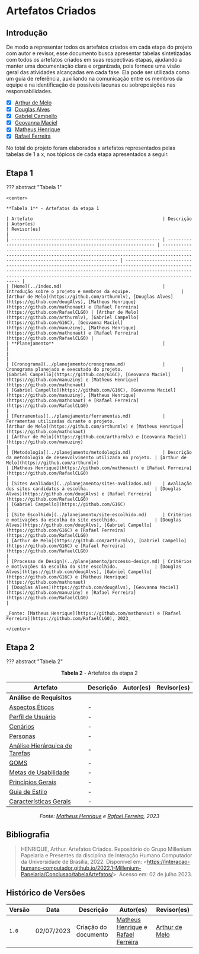 # Artefatos Criados

## Introdução

De modo a representar todos os artefatos criados em cada etapa do projeto com autor e revisor, esse documento busca apresentar tabelas sintetizadas com todos os artefatos criados em suas respectivas etapas, ajudando a manter uma documentação clara e organizada, pois fornece uma visão geral das atividades alcançadas em cada fase. Ela pode ser utilizada como um guia de referência, auxiliando na comunicação entre os membros da equipe e na identificação de possíveis lacunas ou sobreposições nas responsabilidades.

- [x] [Arthur de Melo](https://github.com/arthurmlv)
- [x] [Douglas Alves](https://github.com/dougAlvs)
- [x] [Gabriel Campello](https://github.com/G16C)
- [x] [Geovanna Maciel](https://github.com/manuziny)
- [x] [Matheus Henrique](https://github.com/mathonaut)
- [x] [Rafael Ferreira](https://github.com/RafaelCLG0)

No total do projeto foram elaborados x artefatos representados pelas tabelas de 1 a x, nos tópicos de cada etapa apresentados a seguir.

## Etapa 1

??? abstract "Tabela 1"

    <center>

    **Tabela 1** - Artefatos da etapa 1

    | Artefato                                                 | Descrição                                                         | Autor(es)                                                                                                                                                                                         | Revisor(es)                                                                                                                                                                                                                                      |
    | -------------------------------------------------------- | ----------------------------------------------------------------- | ------------------------------------------------------------------------------------------------------------------------------------------------------------------------------------------------- | ------------------------------------------------------------------------------------------------------------------------------------------------------------------------------------------------------------------------------------------------ |
    | [Home](../index.md)                                      | Introdução sobre o projeto e membros da equipe.                   | [Arthur de Melo](https://github.com/arthurmlv), [Douglas Alves](https://github.com/dougAlvs), [Matheus Henrique](https://github.com/mathonaut) e [Rafael Ferreira](https://github.com/RafaelCLG0) | [Arthur de Melo](https://github.com/arthurmlv), [Gabriel Campello](https://github.com/G16C), [Geovanna Maciel](https://github.com/manuziny), [Matheus Henrique](https://github.com/mathonaut) e [Rafael Ferreira](https://github.com/RafaelCLG0) |
    | **Planejamento**                                         |                                                                   |                                                                                                                                                                                                   |                                                                                                                                                                                                                                                  |
    | [Cronograma](../planejamento/cronograma.md)              | Cronograma planejado e executado do projeto.                      | [Gabriel Campello](https://github.com/G16C), [Geovanna Maciel](https://github.com/manuziny) e [Matheus Henrique](https://github.com/mathonaut)                                                    | [Gabriel Campello](https://github.com/G16C), [Geovanna Maciel](https://github.com/manuziny), [Matheus Henrique](https://github.com/mathonaut) e [Rafael Ferreira](https://github.com/RafaelCLG0)                                                 |
    | [Ferramentas](../planejamento/ferramentas.md)            | Ferramentas utilizadas durante o projeto.                         | [Arthur de Melo](https://github.com/arthurmlv) e [Matheus Henrique](https://github.com/mathonaut)                                                                                                 | [Arthur de Melo](https://github.com/arthurmlv) e [Geovanna Maciel](https://github.com/manuziny)                                                                                                                                                  |
    | [Metodologia](../planejamento/metodologia.md)            | Descrição da metodologia de desenvolvimento utilizada no projeto. | [Arthur de Melo](https://github.com/arthurmlv)                                                                                                                                                    | [Matheus Henrique](https://github.com/mathonaut) e [Rafael Ferreira](https://github.com/RafaelCLG0)                                                                                                                                              |
    | [Sites Avaliados](../planejamento/sites-avaliados.md)    | Avaliação dos sites candidatos à escolha.                         | [Douglas Alves](https://github.com/dougAlvs) e [Rafael Ferreira](https://github.com/RafaelCLG0)                                                                                                   | [Gabriel Campello](https://github.com/G16C)                                                                                                                                                                                                      |
    | [Site Escolhido](../planejamento/site-escolhido.md)      | Critérios e motivações da escolha do site escolhido.              | [Douglas Alves](https://github.com/dougAlvs), [Gabriel Campello](https://github.com/G16C) e [Rafael Ferreira](https://github.com/RafaelCLG0)                                                      | [Arthur de Melo](https://github.com/arthurmlv), [Gabriel Campello](https://github.com/G16C) e [Rafael Ferreira](https://github.com/RafaelCLG0)                                                                                                   |
    | [Processo de Design](../planejamento/processo-design.md) | Critérios e motivações da escolha do site escolhido.              | [Douglas Alves](https://github.com/dougAlvs), [Gabriel Campello](https://github.com/G16C) e [Matheus Henrique](https://github.com/mathonaut)                                                      | [Douglas Alves](https://github.com/dougAlvs), [Geovanna Maciel](https://github.com/manuziny) e [Rafael Ferreira](https://github.com/RafaelCLG0)                                                                                                  |

    _Fonte: [Matheus Henrique](https://github.com/mathonaut) e [Rafael Ferreira](https://github.com/RafaelCLG0), 2023_

    </center>

## Etapa 2

??? abstract "Tabela 2"

<center>

**Tabela 2** - Artefatos da etapa 2

| Artefato                           | Descrição | Autor(es) | Revisor(es) |
| ---------------------------------- | --------- | --------- | ----------- |
| **Análise de Requisitos**          |           |           |             |
| [Aspectos Éticos]()                | -         |           |             |
| [Perfil de Usuário]()              | -         |           |             |
| [Cenários]()                       | -         |           |             |
| [Personas]()                       | -         |           |             |
| [Análise Hierárquica de Tarefas]() | -         |           |             |
| [GOMS]()                           | -         |           |             |
| [Metas de Usabilidade]()           | -         |           |             |
| [Princípios Gerais]()              | -         |           |             |
| [Guia de Estilo]()                 | -         |           |             |
| [Características Gerais]()         | -         |           |             |

_Fonte: [Matheus Henrique](https://github.com/mathonaut) e [Rafael Ferreira](https://github.com/RafaelCLG0), 2023_

</center>

## Bibliografia

> HENRIQUE, Arthur. Artefatos Criados. Repositório do Grupo Millenium Papelaria e Presentes da disciplina de Interação Humano Computador da Universidade de Brasília, 2022. Disponível em: <<https://interacao-humano-computador.github.io/2022.1-Millenium-Papelaria/Conclusao/tabelaArtefatos/>>. Acesso em: 02 de julho 2023.

## Histórico de Versões

| Versão | Data       | Descrição            | Autor(es)                                                                                           | Revisor(es)                                    |
| ------ | ---------- | -------------------- | --------------------------------------------------------------------------------------------------- | ---------------------------------------------- |
| `1.0`  | 02/07/2023 | Criação do documento | [Matheus Henrique](https://github.com/mathonaut) e [Rafael Ferreira](https://github.com/RafaelCLG0) | [Arthur de Melo](https://github.com/arthurmlv) |

